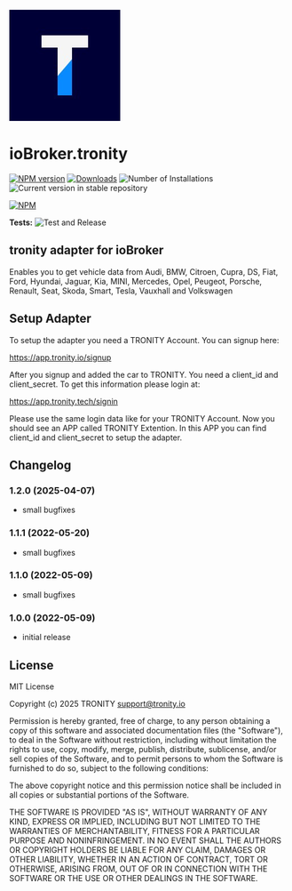 ![Logo](admin/tronity.png)

# ioBroker.tronity

[![NPM version](https://img.shields.io/npm/v/iobroker.tronity.svg)](https://www.npmjs.com/package/iobroker.tronity)
[![Downloads](https://img.shields.io/npm/dm/iobroker.tronity.svg)](https://www.npmjs.com/package/iobroker.tronity)
![Number of Installations](https://iobroker.live/badges/tronity-installed.svg)
![Current version in stable repository](https://iobroker.live/badges/tronity-stable.svg)

[![NPM](https://nodei.co/npm/iobroker.tronity.png?downloads=true)](https://nodei.co/npm/iobroker.tronity/)

**Tests:** ![Test and Release](https://github.com/tronity/ioBroker.tronity/workflows/Test%20and%20Release/badge.svg)

## tronity adapter for ioBroker

Enables you to get vehicle data from Audi, BMW, Citroen, Cupra, DS, Fiat, Ford, Hyundai, Jaguar, Kia, MINI, Mercedes, Opel, Peugeot, Porsche, Renault, Seat, Skoda, Smart, Tesla, Vauxhall and Volkswagen

## Setup Adapter

To setup the adapter you need a TRONITY Account. You can signup here:

https://app.tronity.io/signup

After you signup and added the car to TRONITY. You need a client_id and client_secret.
To get this information please login at:

https://app.tronity.tech/signin

Please use the same login data like for your TRONITY Account. Now you should see an APP
called TRONITY Extention. In this APP you can find client_id and client_secret to setup
the adapter.

## Changelog

<!--
	### **WORK IN PROGRESS**
-->
### 1.2.0 (2025-04-07)

-   small bugfixes

### 1.1.1 (2022-05-20)

-   small bugfixes

### 1.1.0 (2022-05-09)

-   small bugfixes

### 1.0.0 (2022-05-09)

-   initial release

## License

MIT License

Copyright (c) 2025 TRONITY <support@tronity.io>

Permission is hereby granted, free of charge, to any person obtaining a copy
of this software and associated documentation files (the "Software"), to deal
in the Software without restriction, including without limitation the rights
to use, copy, modify, merge, publish, distribute, sublicense, and/or sell
copies of the Software, and to permit persons to whom the Software is
furnished to do so, subject to the following conditions:

The above copyright notice and this permission notice shall be included in all
copies or substantial portions of the Software.

THE SOFTWARE IS PROVIDED "AS IS", WITHOUT WARRANTY OF ANY KIND, EXPRESS OR
IMPLIED, INCLUDING BUT NOT LIMITED TO THE WARRANTIES OF MERCHANTABILITY,
FITNESS FOR A PARTICULAR PURPOSE AND NONINFRINGEMENT. IN NO EVENT SHALL THE
AUTHORS OR COPYRIGHT HOLDERS BE LIABLE FOR ANY CLAIM, DAMAGES OR OTHER
LIABILITY, WHETHER IN AN ACTION OF CONTRACT, TORT OR OTHERWISE, ARISING FROM,
OUT OF OR IN CONNECTION WITH THE SOFTWARE OR THE USE OR OTHER DEALINGS IN THE
SOFTWARE.
